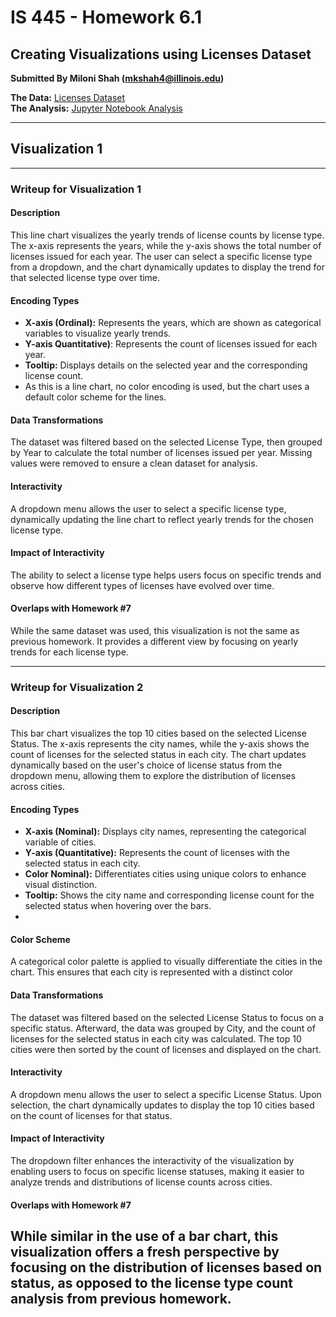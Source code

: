 
# IS 445 - Homework 6.1
## Creating Visualizations using Licenses Dataset

**Submitted By Miloni Shah (mkshah4@illinois.edu)**

**The Data:** [Licenses Dataset](https://github.com/UIUC-iSchool-DataViz/is445_data/raw/main/licenses_fall2022.csv)  
**The Analysis:** [Jupyter Notebook Analysis](https://github.com/Shah-Miloni/is-445-Homework6.1/blob/main/Workbook.py)

---

## Visualization 1

<div id="chart1-container"></div>

<script src="https://cdn.jsdelivr.net/npm/vega@5"></script>
<script src="https://cdn.jsdelivr.net/npm/vega-lite@5"></script>
<script src="https://cdn.jsdelivr.net/npm/vega-embed@6"></script>

<script>
  vegaEmbed('#chart1-container', 'chart1.json').catch(console.error);
</script>

---

### **Writeup for Visualization 1**

#### Description  
This line chart visualizes the yearly trends of license counts by license type. The x-axis represents the years, while the y-axis shows the total number of licenses issued for each year. The user can select a specific license type from a dropdown, and the chart dynamically updates to display the trend for that selected license type over time.
#### Encoding Types  
- **X-axis (Ordinal):** Represents the years, which are shown as categorical variables to visualize yearly trends.
- **Y-axis Quantitative)**: Represents the count of licenses issued for each year.
- **Tooltip:** Displays details on the selected year and the corresponding license count.
- As this is a line chart, no color encoding is used, but the chart uses a default color scheme for the lines.  

#### Data Transformations  
The dataset was filtered based on the selected License Type, then grouped by Year to calculate the total number of licenses issued per year. Missing values were removed to ensure a clean dataset for analysis.

#### Interactivity  
A dropdown menu allows the user to select a specific license type, dynamically updating the line chart to reflect yearly trends for the chosen license type.

#### Impact of Interactivity  
The ability to select a license type helps users focus on specific trends and observe how different types of licenses have evolved over time.

#### Overlaps with Homework #7
While the same dataset was used, this visualization is not the same as previous homework. It provides a different view by focusing on yearly trends for each license type.

<div id="chart2-container"></div>

<script>
  vegaEmbed('#chart2-container', 'chart2.json').catch(console.error);
</script>

---

### **Writeup for Visualization 2**

#### Description  
This bar chart visualizes the top 10 cities based on the selected License Status. The x-axis represents the city names, while the y-axis shows the count of licenses for the selected status in each city. The chart updates dynamically based on the user's choice of license status from the dropdown menu, allowing them to explore the distribution of licenses across cities.
#### Encoding Types  
- **X-axis (Nominal):** Displays city names, representing the categorical variable of cities.
- **Y-axis (Quantitative):** Represents the count of licenses with the selected status in each city.
- **Color Nominal):** Differentiates cities using unique colors to enhance visual distinction.
- **Tooltip:** Shows the city name and corresponding license count for the selected status when hovering over the bars.
- 
#### Color Scheme  
A categorical color palette is applied to visually differentiate the cities in the chart. This ensures that each city is represented with a distinct color

#### Data Transformations  
The dataset was filtered based on the selected License Status to focus on a specific status. Afterward, the data was grouped by City, and the count of licenses for the selected status in each city was calculated. The top 10 cities were then sorted by the count of licenses and displayed on the chart.

#### Interactivity  
A dropdown menu allows the user to select a specific License Status. Upon selection, the chart dynamically updates to display the top 10 cities based on the count of licenses for that status.

#### Impact of Interactivity  
The dropdown filter enhances the interactivity of the visualization by enabling users to focus on specific license statuses, making it easier to analyze trends and distributions of license counts across cities.

#### Overlaps with Homework #7
While similar in the use of a bar chart, this visualization offers a fresh perspective by focusing on the distribution of licenses based on status, as opposed to the license type count analysis from previous homework.
---
